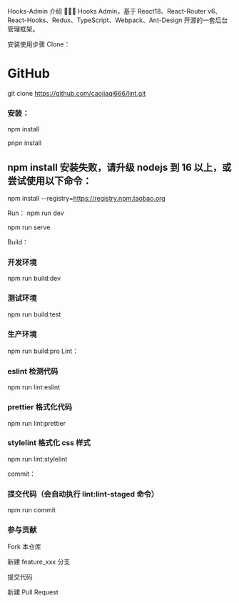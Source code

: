 Hooks-Admin
介绍
🚀🚀🚀 Hooks Admin，基于 React18、React-Router v6、React-Hooks、Redux、TypeScript、Webpack、Ant-Design 开源的一套后台管理框架。

安装使用步骤
Clone：

# GitHub

git clone https://github.com/caojiaqi666/lint.git

### 安装：

npm install

pnpn install

## npm install 安装失败，请升级 nodejs 到 16 以上，或尝试使用以下命令：

npm install --registry=https://registry.npm.taobao.org

Run：
npm run dev

npm run serve

Build：

### 开发环境

npm run build:dev

### 测试环境

npm run build:test

### 生产环境

npm run build:pro
Lint：

### eslint 检测代码

npm run lint:eslint

### prettier 格式化代码

npm run lint:prettier

### stylelint 格式化 css 样式

npm run lint:stylelint

commit：

### 提交代码（会自动执行 lint:lint-staged 命令）

npm run commit

### 参与贡献

Fork 本仓库

新建 feature_xxx 分支

提交代码

新建 Pull Request
